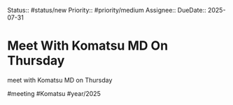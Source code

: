 Status:: #status/new
Priority:: #priority/medium
Assignee::
DueDate:: 2025-07-31

# Meet With Komatsu MD On Thursday

meet with Komatsu MD on Thursday

#meeting #Komatsu #year/2025
